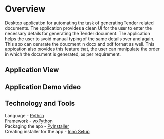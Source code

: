 # Overview
Desktop application for automating the task of generating Tender related documents. The application provides a clean UI for the user to enter the necessary details for generating the Tender document.
The application helps the user to avoid manual typing of the same details over and again. This app can generate the doucment in docx and pdf format as well.
This appication also provides this feature that, the user can manipulate the order in which the document is generated, as per requirement.

## Application View


## Application Demo video


## Technology and Tools

Language - [Python](https://www.python.org/) </br>
Framework - [wxPython](https://www.wxpython.org/) </br>
Packaging the app - [PyInstaller](https://www.pyinstaller.org/) </br>
Creating installer for the app - [Inno Setup](https://jrsoftware.org/isinfo.php) </br>
